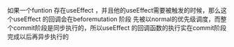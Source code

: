 如果一个funtion 存在useEffect ，并且他的useEffect需要被触发的时候，那么这个useEffect 的回调会在beforemutation 阶段 先被以normal的优先级调度，而整个commit阶段是同步执行的，所以useEffect 的回调函数的执行实在commit阶段完成以后再异步执行的



